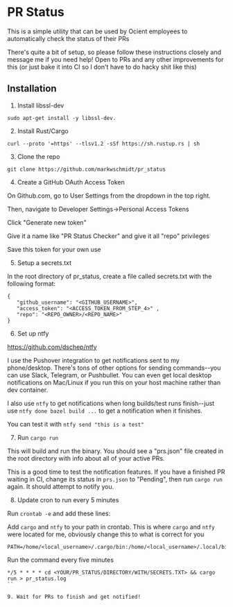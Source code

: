 # PR Status

This is a simple utility that can be used by Ocient employees to automatically check the status of their PRs

There's quite a bit of setup, so please follow these instructions closely and message me if you need help!
Open to PRs and any other improvements for this (or just bake it into CI so I don't have to do hacky shit like this)

## Installation

1. Install libssl-dev

```
sudo apt-get install -y libssl-dev.
```

2. Install Rust/Cargo

```
curl --proto '=https' --tlsv1.2 -sSf https://sh.rustup.rs | sh
```

3. Clone the repo

```
git clone https://github.com/markwschmidt/pr_status
```

4. Create a GitHub OAuth Access Token

On Github.com, go to User Settings from the dropdown in the top right.

Then, navigate to Developer Settings->Personal Access Tokens

Click "Generate new token"

Give it a name like "PR Status Checker" and give it all "repo" privileges

Save this token for your own use

5. Setup a secrets.txt

In the root directory of pr_status, create a file called secrets.txt with the following format:

```
{
   "github_username": "<GITHUB_USERNAME>",
   "access_token": "<ACCESS_TOKEN_FROM_STEP_4>" ,
   "repo": "<REPO_OWNER>/<REPO_NAME>"
}
```

6. Set up ntfy

https://github.com/dschep/ntfy

I use the Pushover integration to get notifications sent to my phone/desktop. There's tons of other options for sending commands--you can use Slack, Telegram, or Pushbullet. You can even get local desktop notifications on Mac/Linux if you run this on your host machine rather than dev container.

I also use `ntfy` to get notifications when long builds/test runs finish--just use `ntfy done bazel build ...` to get a notification when it finishes. 

You can test it with `ntfy send "this is a test"`

7. Run `cargo run`

This will build and run the binary. You should see a "prs.json" file created in the root directory with info about all of your active PRs. 

This is a good time to test the notification features. If you have a finished PR waiting in CI, change its status in `prs.json` to "Pending", then run `cargo run` again. It should attempt to notify you.

8. Update cron to run every 5 minutes

Run `crontab -e` and add these lines:


Add `cargo` and `ntfy` to your path in crontab. This is where `cargo` and `ntfy` were located for me, obviously change this to what is correct for you
```
PATH=/home/<local_username>/.cargo/bin:/home/<local_username>/.local/bin/:$PATH 
```

Run the command every five minutes
```
*/5 * * * * cd <YOUR/PR_STATUS/DIRECTORY/WITH/SECRETS.TXT> && cargo run > pr_status.log
``

9. Wait for PRs to finish and get notified!